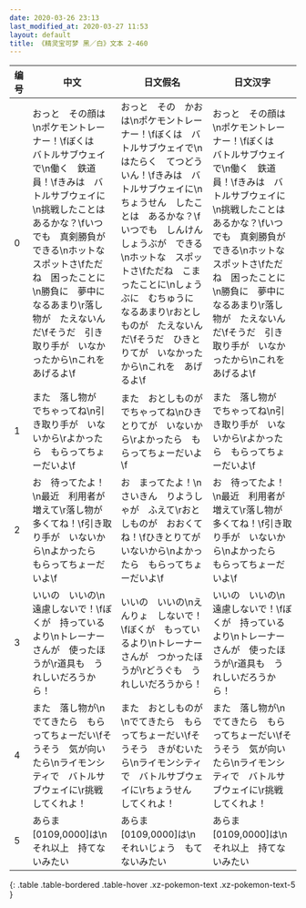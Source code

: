 ```yaml
---
date: 2020-03-26 23:13
last_modified_at: 2020-03-27 11:53
layout: default
title: 《精灵宝可梦 黑／白》文本 2-460
---
```

| 编号 | 中文 | 日文假名 | 日文汉字 |
| ---- | ---- | ---- | --- |
| 0 | おっと　その顔は\nポケモントレーナー！\fぼくは　バトルサブウェイで\n働く　鉄道員！\fきみは　バトルサブウェイに\n挑戦したことは　あるかな？\fいつでも　真剣勝負が　できる\nホットな　スポットさ\fただね　困ったことに\n勝負に　夢中に　なるあまり\r落し物が　たえないんだ\fそうだ　引き取り手が　いなかったから\nこれを　あげるよ\f | おっと　その　かおは\nポケモントレーナー！\fぼくは　バトルサブウェイで\nはたらく　てつどういん！\fきみは　バトルサブウェイに\nちょうせん　したことは　あるかな？\fいつでも　しんけんしょうぶが　できる\nホットな　スポットさ\fただね　こまったことに\nしょうぶに　むちゅうに　なるあまり\rおとしものが　たえないんだ\fそうだ　ひきとりてが　いなかったから\nこれを　あげるよ\f | おっと　その顔は\nポケモントレーナー！\fぼくは　バトルサブウェイで\n働く　鉄道員！\fきみは　バトルサブウェイに\n挑戦したことは　あるかな？\fいつでも　真剣勝負が　できる\nホットな　スポットさ\fただね　困ったことに\n勝負に　夢中に　なるあまり\r落し物が　たえないんだ\fそうだ　引き取り手が　いなかったから\nこれを　あげるよ\f |
| 1 | また　落し物が　でちゃってね\n引き取り手が　いないから\rよかったら　もらってちょーだいよ\f | また　おとしものが　でちゃってね\nひきとりてが　いないから\rよかったら　もらってちょーだいよ\f | また　落し物が　でちゃってね\n引き取り手が　いないから\rよかったら　もらってちょーだいよ\f |
| 2 | お　待ってたよ！\n最近　利用者が　増えて\r落し物が　多くてね！\f引き取り手が　いないから\nよかったら　もらってちょーだいよ\f | お　まってたよ！\nさいきん　りようしゃが　ふえて\rおとしものが　おおくてね！\fひきとりてが　いないから\nよかったら　もらってちょーだいよ\f | お　待ってたよ！\n最近　利用者が　増えて\r落し物が　多くてね！\f引き取り手が　いないから\nよかったら　もらってちょーだいよ\f |
| 3 | いいの　いいの\n遠慮しないで！\fぼくが　持っているより\nトレーナーさんが　使ったほうが\r道具も　うれしいだろうから！ | いいの　いいの\nえんりょ　しないで！\fぼくが　もっているより\nトレーナーさんが　つかったほうが\rどうぐも　うれしいだろうから！ | いいの　いいの\n遠慮しないで！\fぼくが　持っているより\nトレーナーさんが　使ったほうが\r道具も　うれしいだろうから！ |
| 4 | また　落し物が\nでてきたら　もらってちょーだい\fそうそう　気が向いたら\nライモンシティで　バトルサブウェイに\r挑戦してくれよ！ | また　おとしものが\nでてきたら　もらってちょーだい\fそうそう　きがむいたら\nライモンシティで　バトルサブウェイに\rちょうせん　してくれよ！ | また　落し物が\nでてきたら　もらってちょーだい\fそうそう　気が向いたら\nライモンシティで　バトルサブウェイに\r挑戦してくれよ！ |
| 5 | あらま　[0109,0000]は\nそれ以上　持てないみたい | あらま　[0109,0000]は\nそれいじょう　もてないみたい | あらま　[0109,0000]は\nそれ以上　持てないみたい |
{: .table .table-bordered .table-hover .xz-pokemon-text .xz-pokemon-text-5 }